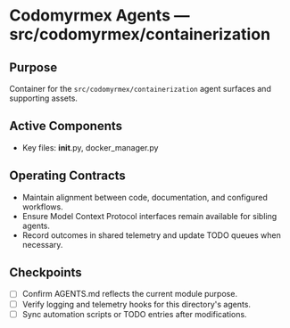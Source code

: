 # Codomyrmex Agents — src/codomyrmex/containerization

## Purpose
Container for the `src/codomyrmex/containerization` agent surfaces and supporting assets.

## Active Components
- Key files: __init__.py, docker_manager.py

## Operating Contracts
- Maintain alignment between code, documentation, and configured workflows.
- Ensure Model Context Protocol interfaces remain available for sibling agents.
- Record outcomes in shared telemetry and update TODO queues when necessary.

## Checkpoints
- [ ] Confirm AGENTS.md reflects the current module purpose.
- [ ] Verify logging and telemetry hooks for this directory's agents.
- [ ] Sync automation scripts or TODO entries after modifications.
